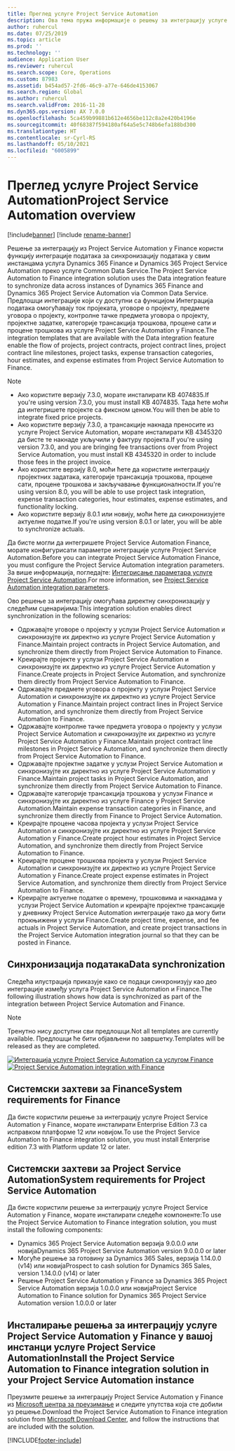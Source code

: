 ```yaml
---
title: Преглед услуге Project Service Automation
description: Ова тема пружа информације о решењу за интеграцију услуге Dynamics 365 Project Service Automation са услугом Dynamics 365 Finance.
author: ruhercul
ms.date: 07/25/2019
ms.topic: article
ms.prod: ''
ms.technology: ''
audience: Application User
ms.reviewer: ruhercul
ms.search.scope: Core, Operations
ms.custom: 87983
ms.assetid: b454ad57-2fd6-46c9-a77e-646de4153067
ms.search.region: Global
ms.author: ruhercul
ms.search.validFrom: 2016-11-28
ms.dyn365.ops.version: AX 7.0.0
ms.openlocfilehash: 5ca459b99881b612e4656be112c8a2e420b4196e
ms.sourcegitcommit: 40f68387f594180af64a5e5c748b6efa188bd300
ms.translationtype: HT
ms.contentlocale: sr-Cyrl-RS
ms.lasthandoff: 05/10/2021
ms.locfileid: "6005899"
---
```

# <a name="project-service-automation-overview"></a><span data-ttu-id="6f091-103">Преглед услуге Project Service Automation</span><span class="sxs-lookup"><span data-stu-id="6f091-103">Project Service Automation overview</span></span>

[!include[banner](../includes/banner.md)]
[!include [rename-banner](~/includes/cc-data-platform-banner.md)]

<span data-ttu-id="6f091-104">Решење за интеграцију из Project Service Automation у Finance користи функцију интеграције података за синхронизацију података у свим инстанцама услуга Dynamics 365 Finance и Dynamics 365 Project Service Automation преко услуге Common Data Service.</span><span class="sxs-lookup"><span data-stu-id="6f091-104">The Project Service Automation to Finance integration solution uses the Data integration feature to synchronize data across instances of Dynamics 365 Finance and Dynamics 365 Project Service Automation via Common Data Service.</span></span> <span data-ttu-id="6f091-105">Предлошци интеграције који су доступни са функцијом Интеграција података омогућавају ток пројеката, уговоре о пројекту, предмете уговора о пројекту, контролне тачке предмета уговора о пројекту, пројектне задатке, категорије трансакција трошкова, процене сати и процене трошкова из услуге Project Service Automation у Finance.</span><span class="sxs-lookup"><span data-stu-id="6f091-105">The integration templates that are available with the Data integration feature enable the flow of projects, project contracts, project contract lines, project contract line milestones, project tasks, expense transaction categories, hour estimates, and expense estimates from Project Service Automation to Finance.</span></span>

> [!NOTE]
> - <span data-ttu-id="6f091-106">Ако користите верзију 7.3.0, морате инсталирати KB 4074835.</span><span class="sxs-lookup"><span data-stu-id="6f091-106">If you're using version 7.3.0, you must install KB 4074835.</span></span> <span data-ttu-id="6f091-107">Тада ћете моћи да интегришете пројекте са фиксном ценом.</span><span class="sxs-lookup"><span data-stu-id="6f091-107">You will then be able to integrate fixed price projects.</span></span>
> - <span data-ttu-id="6f091-108">Ако користите верзију 7.3.0, а трансакције накнада преносите из услуге Project Service Automation, морате инсталирати KB 4345320 да бисте те накнаде укључили у фактуру пројекта.</span><span class="sxs-lookup"><span data-stu-id="6f091-108">If you're using version 7.3.0, and you are bringing fee transactions over from Project Service Automation, you must install KB 4345320 in order to include those fees in the project invoice.</span></span>
> - <span data-ttu-id="6f091-109">Ако користите верзију 8.0, моћи ћете да користите интеграцију пројектних задатака, категорије трансакција трошкова, процене сати, процене трошкова и закључавање функционалности.</span><span class="sxs-lookup"><span data-stu-id="6f091-109">If you're using version 8.0, you will be able to use project task integration, expense transaction categories, hour estimates, expense estimates, and functionality locking.</span></span>
> - <span data-ttu-id="6f091-110">Ако користите верзију 8.0.1 или новију, моћи ћете да синхронизујете актуелне податке.</span><span class="sxs-lookup"><span data-stu-id="6f091-110">If you're using version 8.0.1 or later, you will be able to synchronize actuals.</span></span>

<span data-ttu-id="6f091-111">Да бисте могли да интегришете Project Service Automation Finance, морате конфигурисати параметре интеграције услуге Project Service Automation.</span><span class="sxs-lookup"><span data-stu-id="6f091-111">Before you can integrate Project Service Automation Finance, you must configure the Project Service Automation integration parameters.</span></span> <span data-ttu-id="6f091-112">За више информација, погледајте: [Интегрисање параметара услуге Project Service Automation](PSA-parameters.md).</span><span class="sxs-lookup"><span data-stu-id="6f091-112">For more information, see [Project Service Automation integration parameters](PSA-parameters.md).</span></span>

<span data-ttu-id="6f091-113">Ово решење за интеграцију омогућава директну синхронизацију у следећим сценаријима:</span><span class="sxs-lookup"><span data-stu-id="6f091-113">This integration solution enables direct synchronization in the following scenarios:</span></span>

- <span data-ttu-id="6f091-114">Одржавајте уговоре о пројекту у услузи Project Service Automation и синхронизујте их директно из услуге Project Service Automation у Finance.</span><span class="sxs-lookup"><span data-stu-id="6f091-114">Maintain project contracts in Project Service Automation, and synchronize them directly from Project Service Automation to Finance.</span></span>
- <span data-ttu-id="6f091-115">Креирајте пројекте у услузи Project Service Automation и синхронизујте их директно из услуге Project Service Automation у Finance.</span><span class="sxs-lookup"><span data-stu-id="6f091-115">Create projects in Project Service Automation, and synchronize them directly from Project Service Automation to Finance.</span></span>
- <span data-ttu-id="6f091-116">Одржавајте предмете уговора о пројекту у услузи Project Service Automation и синхронизујте их директно из услуге Project Service Automation у Finance.</span><span class="sxs-lookup"><span data-stu-id="6f091-116">Maintain project contract lines in Project Service Automation, and synchronize them directly from Project Service Automation to Finance.</span></span>
- <span data-ttu-id="6f091-117">Одржавајте контролне тачке предмета уговора о пројекту у услузи Project Service Automation и синхронизујте их директно из услуге Project Service Automation у Finance.</span><span class="sxs-lookup"><span data-stu-id="6f091-117">Maintain project contract line milestones in Project Service Automation, and synchronize them directly from Project Service Automation to Finance.</span></span>
- <span data-ttu-id="6f091-118">Одржавајте пројектне задатке у услузи Project Service Automation и синхронизујте их директно из услуге Project Service Automation у Finance.</span><span class="sxs-lookup"><span data-stu-id="6f091-118">Maintain project tasks in Project Service Automation, and synchronize them directly from Project Service Automation to Finance.</span></span>
- <span data-ttu-id="6f091-119">Одржавајте категорије трансакција трошкова у услузи Finance и синхронизујте их директно из услуге Finance у Project Service Automation.</span><span class="sxs-lookup"><span data-stu-id="6f091-119">Maintain expense transaction categories in Finance, and synchronize them directly from Finance to Project Service Automation.</span></span>
- <span data-ttu-id="6f091-120">Креирајте процене часова пројекта у услузи Project Service Automation и синхронизујте их директно из услуге Project Service Automation у Finance.</span><span class="sxs-lookup"><span data-stu-id="6f091-120">Create project hour estimates in Project Service Automation, and synchronize them directly from Project Service Automation to Finance.</span></span>
- <span data-ttu-id="6f091-121">Креирајте процене трошкова пројекта у услузи Project Service Automation и синхронизујте их директно из услуге Project Service Automation у Finance.</span><span class="sxs-lookup"><span data-stu-id="6f091-121">Create project expense estimates in Project Service Automation, and synchronize them directly from Project Service Automation to Finance.</span></span>
- <span data-ttu-id="6f091-122">Креирајте актуелне податке о времену, трошковима и накнадама у услузи Project Service Automation и креирајте пројектне трансакције у дневнику Project Service Automation интеграције тако да могу бити прокњижени у услузи Finance.</span><span class="sxs-lookup"><span data-stu-id="6f091-122">Create project time, expense, and fee actuals in Project Service Automation, and create project transactions in the Project Service Automation integration journal so that they can be posted in Finance.</span></span>

## <a name="data-synchronization"></a><span data-ttu-id="6f091-123">Синхронизација података</span><span class="sxs-lookup"><span data-stu-id="6f091-123">Data synchronization</span></span>

<span data-ttu-id="6f091-124">Следећа илустрација приказује како се подаци синхронизују као део интеграције између услуга Project Service Automation и Finance.</span><span class="sxs-lookup"><span data-stu-id="6f091-124">The following illustration shows how data is synchronized as part of the integration between Project Service Automation and Finance.</span></span>

> [!NOTE]
> <span data-ttu-id="6f091-125">Тренутно нису доступни сви предлошци.</span><span class="sxs-lookup"><span data-stu-id="6f091-125">Not all templates are currently available.</span></span> <span data-ttu-id="6f091-126">Предлошци ће бити објављени по завршетку.</span><span class="sxs-lookup"><span data-stu-id="6f091-126">Templates will be released as they are completed.</span></span>

<span data-ttu-id="6f091-127">[![Интеграција услуге Project Service Automation са услугом Finance](./media/PSA-integration.png)](./media/PSA-integration.png)</span><span class="sxs-lookup"><span data-stu-id="6f091-127">[![Project Service Automation integration with Finance](./media/PSA-integration.png)](./media/PSA-integration.png)</span></span>

## <a name="system-requirements-for-finance"></a><span data-ttu-id="6f091-128">Системски захтеви за Finance</span><span class="sxs-lookup"><span data-stu-id="6f091-128">System requirements for Finance</span></span>

<span data-ttu-id="6f091-129">Да бисте користили решење за интеграцију услуге Project Service Automation у Finance, морате инсталирати Enterprise Edition 7.3 са исправком платформе 12 или новијом.</span><span class="sxs-lookup"><span data-stu-id="6f091-129">To use the Project Service Automation to Finance integration solution, you must install Enterprise edition 7.3 with Platform update 12 or later.</span></span>

## <a name="system-requirements-for-project-service-automation"></a><span data-ttu-id="6f091-130">Системски захтеви за Project Service Automation</span><span class="sxs-lookup"><span data-stu-id="6f091-130">System requirements for Project Service Automation</span></span>

<span data-ttu-id="6f091-131">Да бисте користили решење за интеграцију услуге Project Service Automation у Finance, морате инсталирати следеће компоненте:</span><span class="sxs-lookup"><span data-stu-id="6f091-131">To use the Project Service Automation to Finance integration solution, you must install the following components:</span></span>

- <span data-ttu-id="6f091-132">Dynamics 365 Project Service Automation верзија 9.0.0.0 или новија</span><span class="sxs-lookup"><span data-stu-id="6f091-132">Dynamics 365 Project Service Automation version 9.0.0.0 or later</span></span>
- <span data-ttu-id="6f091-133">Могуће решење за готовину за Dynamics 365 Sales, верзија 1.14.0.0 (v14) или новија</span><span class="sxs-lookup"><span data-stu-id="6f091-133">Prospect to cash solution for Dynamics 365 Sales, version 1.14.0.0 (v14) or later</span></span>
- <span data-ttu-id="6f091-134">Решење Project Service Automation у Finance за Dynamics 365 Project Service Automation верзија 1.0.0.0 или новија</span><span class="sxs-lookup"><span data-stu-id="6f091-134">Project Service Automation to Finance solution for Dynamics 365 Project Service Automation version 1.0.0.0 or later</span></span>

## <a name="install-the-project-service-automation-to-finance-integration-solution-in-your-project-service-automation-instance"></a><span data-ttu-id="6f091-135">Инсталирање решења за интеграцију услуге Project Service Automation у Finance у вашој инстанци услуге Project Service Automation</span><span class="sxs-lookup"><span data-stu-id="6f091-135">Install the Project Service Automation to Finance integration solution in your Project Service Automation instance</span></span>

<span data-ttu-id="6f091-136">Преузмите решење за интеграцију Project Service Automation у Finance из [Microsoft центра за преузимање](https://www.microsoft.com/download/details.aspx?id=57016) и следите упутства која сте добили уз решење.</span><span class="sxs-lookup"><span data-stu-id="6f091-136">Download the Project Service Automation to Finance integration solution from [Microsoft Download Center](https://www.microsoft.com/download/details.aspx?id=57016), and follow the instructions that are included with the solution.</span></span>


[!INCLUDE[footer-include](../includes/footer-banner.md)]